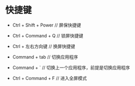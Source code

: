 快捷键
===

 - Ctrl + Shift + Power // 屏保快捷键
 - Ctrl + Command + Q   // 锁屏快捷键 
 - Ctrl + 左右方向键  // 换屏快捷键
 
 - Command + tab // 切换应用程序
 - Command + `  // 切换上一个应用程序，前提是切换应用程序
 
 - Ctrl + Command + F // 进入全屏模式